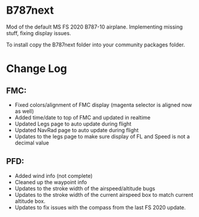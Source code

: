 # B787next

Mod of the default MS FS 2020 B787-10 airplane.  Implementing missing stuff, fixing display issues.

To install copy the B787next folder into your community packages folder.

# Change Log

## FMC:
- Fixed colors/alignment of FMC display (magenta selector is aligned now as well)
- Added time/date to top of FMC and updated in realtime
- Updated Legs page to auto update during flight
- Updated NavRad page to auto update during flight
- Updates to the legs page to make sure display of FL and Speed is not a decimal value

## PFD:
- Added wind info (not complete)
- Cleaned up the waypoint info
- Updates to the stroke width of the airspeed/altitude bugs
- Updates to the stroke width of the current airspeed box to match current altitude box.
- Updates to fix issues with the compass from the last FS 2020 update.
